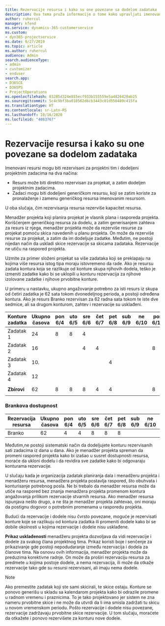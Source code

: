 ```yaml
---
title: Rezervacije resursa i kako su one povezane sa dodelom zadataka
description: Ova tema pruža informacije o tome kako upravljati imenovanim resursima, rezervacijama resursa i dodelama zadataka, kao i kakav je njihov međusobni odnos.
author: ruhercul
manager: kfend
ms.service: dynamics-365-customerservice
ms.custom:
- dyn365-projectservice
ms.date: 9/27/2019
ms.topic: article
ms.author: ruhercul
audience: Admin
search.audienceType:
- admin
- customizer
- enduser
search.app:
- D365CE
- D365PS
- ProjectOperations
ms.openlocfilehash: 03285d324e855ecf933b155559e5a4826420ab25
ms.sourcegitcommit: 5c4c9bf3ba018562d6cb3443c01d550489c415fa
ms.translationtype: HT
ms.contentlocale: sr-Latn-RS
ms.lasthandoff: 10/16/2020
ms.locfileid: "4083767"
---
```

# <a name="resource-bookings-and-how-they-relate-to-task-assignments"></a>Rezervacije resursa i kako su one povezane sa dodelom zadataka


Imenovani resursi mogu biti rezervisani za projektni tim i dodeljeni projektnim zadacima na dva načina:

- Resurs može biti direktno rezervisan za projekat, a zatim dodeljen projektnim zadacima.
- Zadaci mogu biti dodeljeni generičkom resursu, koji se zatim koriste za pronalaženje i zamenu generičkog resursa imenovanim resursom. 

U oba slučaja, čim rezervisanja resursa rezerviše kapacitet resursa.

Menadžer projekta koji planira projekat je vlasnik plana i rasporeda projekta. Korišćenjem generičkog resursa za dodelu, a zatim generisanjem zahteva za resurs iz njega, menadžer projekta može da rezerviše resurse za projekat pomoću skica navedenih u planu projekta. On može da rezerviše resurse za projekat, a zatim da im dodeljuje zadatke. Međutim, ne postoji nijedan način da uskladi skice rezervacije sa skicama zadataka. Rezervacije ne utiču na raspored projekta.

Uzmite za primer složeni projekat sa više zadataka koji se preklapaju na kojima više resursa istog tipa moraju istovremeno da rade. Ako je resursu zadata kontura koja se razlikuje od konture skupa njihovih dodela, teško je izmeniti zadatke kako bi se uklopili u konturu rezervacija za njihove izolovane zadatke i njihove prvobitne konture.

U primeru u nastavku, ukupno angažovanje potrebno za isti resurs iz skupa od četiri zadatka je 62 sata tokom dvonedeljnog perioda, a postoji određena kontura. Ako je resurs Branko rezervisan za 62 radna sata tokom te iste dve sedmice, ali sa drugom konturom, zahtev i rezervacije su usklađeni.

| **Konture zadatka**    | **Ukupno časova** | pon 6/4 | uto 6/5 | sre 6/6 | čet 6/7 | pet 6/8 | sub 6/9 | ne 6/10 | pon 6/11 | uto 6/12 | sre 6/13 | čet 6/14 | pet 6/15 |
|----------------------|-----------------|--------|--------|--------|--------|--------|--------|---------|---------|---------|---------|---------|---------|
| Zadatak 1               | 24              | 8      | 8      | 4      |        |        |        |         |         |         | 4       |         |         |
| Zadatak 2               | 16              |        |        | 4      | 4      |        |        |         | 8       |         |         |         |         |
| Zadatak 3               | 10.              |        |        |        |        | 4      |        |         |         | 4       |         | 2       |         |
| Zadatak 4               | 12              |        |        |        |        |        |        |         |         |         | 4       |         | 8       |
|                      |                 |        |        |        |        |        |        |         |         |         |         |         |         |
| **Zbirovi**           | 62              | 8      | 8      | 8      | 4      | 4      |        |         | 8       | 4       | 8       | 2       | 8       |
|                      |                 |        |        |        |        |        |        |         |         |         |         |

### <a name="bobs-availability"></a>Brankova dostupnost
| **Rezervacija   resursa** | **Ukupno časova** | pon 6/4 | uto 6/5 | sre 6/6 | čet 6/7 | pet 6/8 | sub 6/9 | ne 6/10 | pon 6/11 | uto 6/12 | sre 6/13 | čet 6/14 | pet 6/15 |
|------------------------|-----------------|--------|--------|--------|--------|--------|--------|---------|---------|---------|---------|---------|---------|
| Branko                    | 62              | 4      | 4      | 8      | 8      | 8      |        |         | 4       | 4       | 8       | 8       | 6.       |

Međutim,ne postoji sistematski način da dodeljujete konturu rezervisanih sati zadacima iz dana u dana. Ako je menadžer projekta spreman da promeni raspored projekta kako bi izašao u susret dostupnosti resursa, moraće da ukloni dodelu i da revidira sve zadatke kako bi odgovaraju konturama rezervacije.

U slučaju kada je organizacija zadatak planiranja dala i menadžeru projekta i menadžeru resursa, menadžera projekta postavlja raspored, što obuhvata i konturisanje potrebnog posla. Ne bi trebalo da menadžer resursa može da utiče na raspored bez znanja menadžera projekta promenom kontura angažovanja prilikom rezervacije stvarnih resursa. Ako menadžer resursa ispunjava nešto drugo, a ne šta je menadžer projekta zahtevao, oni moraju da postignu dogovor o potrebnim promenama u rasporedu projekta.

Budući da rezervacije i dodele nisu čvrsto povezane, moguće je rezervisati konture koje se razlikuju od kontura zadatka ili promeniti dodele kako bi se dobile okolnosti u kojima rezervacije i dodele nisu usklađene.

**Prikaz usklađenosti** menadžeru projekta dozvoljava da vidi rezervacije i dodele za svakog člana projektnog tima. Prikaz koristi boje i senčenje za prikazivanje gde postoji nepodudaranje između rezervacija i dodela za članove tima. Na osnovu ovih informacija, menadžer projekta može da preduzima korektivne radnje. On može da proširi rezervaciju resursa za predmete u kojima postoje dodele, a nema rezervacija, ili može da otkaže rezervacije tako gde su resursi rezervisani, ali imaju nema dodele.

> [!NOTE]
> Ako premestite zadatak koji ste sami skicirali, te skice ostaju. Konture se ponovo generišu u skladu sa kalendarom projekta kako bi odrazile promene u radnom vremenu i praznicima. To je tako projektovano jer sistem ne zna nameru prvobitne skice i ne može da utvrdi da li ima smisla zadržati tu skicu u novom vremenskom periodu. Pošto rezervacije i dodele nisu povezane, rezervacije zadržavaju prvobitne skice rezervacije. U tom slučaju, moraćete da otkažete i ponovo rezervišete za konturu nove dodele.

